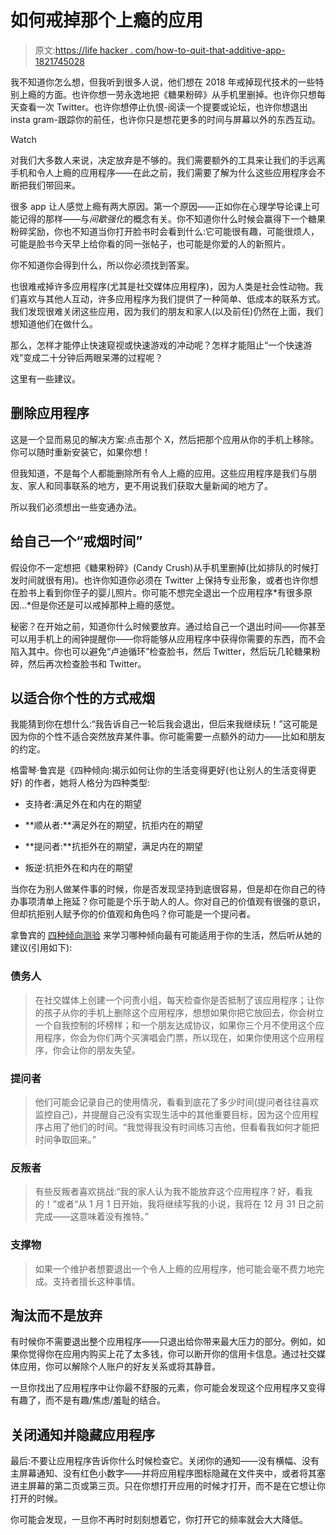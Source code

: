 # 如何戒掉那个上瘾的应用

> 原文:[https://life hacker . com/how-to-quit-that-additive-app-1821745028](https://lifehacker.com/how-to-quit-that-addictive-app-1821745028)

我不知道你怎么想，但我听到很多人说，他们想在 2018 年戒掉现代技术的一些特别上瘾的方面。也许你想一劳永逸地把《糖果粉碎》从手机里删掉。也许你只想每天查看一次 Twitter。也许你想停止仇恨-阅读一个提要或论坛，也许你想退出 insta gram-跟踪你的前任，也许你只是想花更多的时间与屏幕以外的东西互动。

Watch

对我们大多数人来说，决定放弃是不够的。我们需要额外的工具来让我们的手远离手机和令人上瘾的应用程序——在此之前，我们需要了解为什么这些应用程序会不断把我们带回来。

很多 app 让人感觉上瘾有两大原因。第一个原因——正如你在心理学导论课上可能记得的那样——与*间歇强化*的概念有关。你不知道你什么时候会赢得下一个糖果粉碎奖励，你也不知道当你打开脸书时会看到什么:它可能很有趣，可能很烦人，可能是脸书今天早上给你看的同一张帖子，也可能是你爱的人的新照片。

你不知道你会得到什么，所以你必须找到答案。

也很难戒掉许多应用程序(尤其是社交媒体应用程序)，因为人类是社会性动物。我们喜欢与其他人互动，许多应用程序为我们提供了一种简单、低成本的联系方式。我们发现很难关闭这些应用，因为我们的朋友和家人(以及前任)仍然在上面，我们想知道他们在做什么。

那么，怎样才能停止快速窥视或快速游戏的冲动呢？怎样才能阻止“一个快速游戏”变成二十分钟后两眼呆滞的过程呢？

这里有一些建议。

## 删除应用程序

这是一个显而易见的解决方案:点击那个 X，然后把那个应用从你的手机上移除。你可以随时重新安装它，如果你想！

但我知道，不是每个人都能删除所有令人上瘾的应用。这些应用程序是我们与朋友、家人和同事联系的地方，更不用说我们获取大量新闻的地方了。

所以我们必须想出一些变通办法。

## 给自己一个“戒烟时间”

假设你不一定想把《糖果粉碎》(Candy Crush)从手机里删掉(比如排队的时候打发时间就很有用)。也许你知道你必须在 Twitter 上保持专业形象，或者也许你想在脸书上看到你侄子的婴儿照片。你可能不想完全退出一个应用程序*有很多原因...*但是你还是可以戒掉那种上瘾的感觉。

秘密？在开始之前，知道你什么时候要放弃。通过给自己一个退出时间——你甚至可以用手机上的闹钟提醒你——你将能够从应用程序中获得你需要的东西，而不会陷入其中。你也可以避免“卢迪循环”检查脸书，然后 Twitter，然后玩几轮糖果粉碎，然后再次检查脸书和 Twitter。

## 以适合你个性的方式戒烟

我能猜到你在想什么:“我告诉自己一轮后我会退出，但后来我继续玩！”这可能是因为你的个性不适合突然放弃某件事。你可能需要一点额外的动力——比如和朋友的约定。

格雷琴·鲁宾是《四种倾向:揭示如何让你的生活变得更好(也让别人的生活变得更好) 的作者，她将人格分为四种类型:

*   支持者:满足外在和内在的期望

*   **顺从者:**满足外在的期望，抗拒内在的期望
*   **提问者:**抗拒外在的期望，满足内在的期望
*   叛逆:抗拒外在和内在的期望

当你在为别人做某件事的时候，你是否发现坚持到底很容易，但是却在你自己的待办事项清单上拖延？你可能是个乐于助人的人。你对自己的价值观有很强的意识，但却抗拒别人赋予你的价值观和角色吗？你可能是一个提问者。

拿鲁宾的 [四种倾向测验](https://www.surveygizmo.com/s3/3706759/Gretchen-Rubin-s-Quiz-The-Four-Tendencies) 来学习哪种倾向最有可能适用于你的生活，然后听从她的建议(引用如下):

### 债务人

> 在社交媒体上创建一个问责小组，每天检查你是否抵制了该应用程序；让你的孩子从你的手机上删除这个应用程序，想想如果你把它放回去，你会树立一个自我控制的坏榜样；和一个朋友达成协议，如果你三个月不使用这个应用程序，你会为你们两个买演唱会门票，所以现在，如果你使用这个应用程序，你会让你的朋友失望。

### 提问者

> 他们可能会记录自己的使用情况，看看到底花了多少时间(提问者往往喜欢监控自己)，并提醒自己没有实现生活中的其他重要目标，因为这个应用程序占用了他们的时间。“我觉得我没有时间练习吉他，但看看我如何才能把时间争取回来。”

### 反叛者

> 有些反叛者喜欢挑战:“我的家人认为我不能放弃这个应用程序？好，看我的！”或者“从 1 月 1 日开始，我将继续写我的小说，我将在 12 月 31 日之前完成——这意味着没有推特。”

### 支撑物

> 如果一个维护者想要退出一个令人上瘾的应用程序，他可能会毫不费力地完成。支持者擅长这种事情。

## 淘汰而不是放弃

有时候你不需要退出整个应用程序——只退出给你带来最大压力的部分。例如，如果你觉得你在应用内购买上花了太多钱，你可以断开你的信用卡信息。通过社交媒体应用，你可以解除个人账户的好友关系或将其静音。

一旦你找出了应用程序中让你最不舒服的元素，你可能会发现这个应用程序又变得有趣了，而不是有趣/焦虑/羞耻的结合。

## 关闭通知并隐藏应用程序

最后:不要让应用程序告诉你什么时候检查它。关闭你的通知——没有横幅、没有主屏幕通知、没有红色小数字——并将应用程序图标隐藏在文件夹中，或者将其塞进主屏幕的第二页或第三页。只在你想打开应用的时候才打开，而不是在它想让你打开的时候。

你可能会发现，一旦你不再时时刻刻想着它，你打开它的频率就会大大降低。